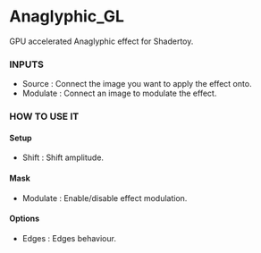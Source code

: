 # Anaglyphic_GL

GPU accelerated Anaglyphic effect for Shadertoy.

### INPUTS
* Source : Connect the image you want to apply the effect onto.
* Modulate : Connect an image to modulate the effect.

### HOW TO USE IT

#### Setup

* Shift : Shift amplitude.

#### Mask

* Modulate : Enable/disable effect modulation.

#### Options

* Edges : Edges behaviour.